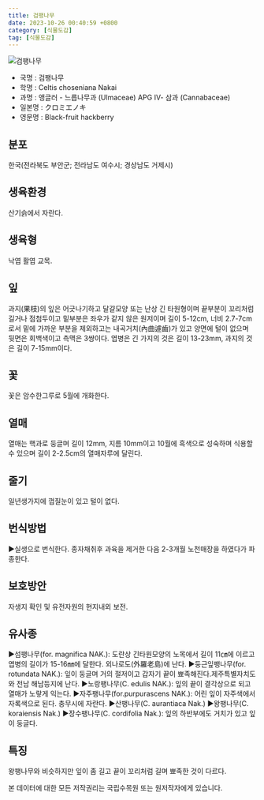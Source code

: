 ```yaml
---
title: 검팽나무
date: 2023-10-26 00:40:59 +0800
category: [식물도감]
tag: [식물도감]
---
```




![검팽나무](/fileUpload/plants/basic/Ulmaceae/Celtis/997/997_2_th2.jpg)
- 국명 : 검팽나무
- 학명 : Celtis choseniana Nakai
- 과명 : 앵글러 - 느릅나무과 (Ulmaceae) APG Ⅳ- 삼과 (Cannabaceae)
- 일본명 : クロミエノキ
- 영문명 : Black-fruit hackberry


## 분포
한국(전라북도 부안군; 전라남도 여수시; 경상남도 거제시) 
## 생육환경
산기슭에서 자란다.
## 생육형
낙엽 활엽 교목.
## 잎
과지(果枝)의 잎은 어긋나기하고 달걀모양 또는 난상 긴 타원형이며 끝부분이 꼬리처럼 길거나 점첨두이고 밑부분은 좌우가 같지 않은 원저이며 길이 5-12cm, 너비 2.7-7cm로서 밑에 가까운 부분을 제외하고는 내곡거치(內曲遽齒)가 있고 양면에 털이 없으며 뒷면은 회백색이고 측맥은 3쌍이다. 엽병은 긴 가지의 것은 길이 13-23mm, 과지의 것은 길이 7-15mm이다.
## 꽃
꽃은 암수한그루로 5월에 개화한다.
## 열매
열매는 핵과로 둥글며 길이 12mm, 지름 10mm이고 10월에 흑색으로 성숙하며 식용할 수 있으며 길이 2-2.5cm의 열매자루에 달린다.
## 줄기
일년생가지에 껍질눈이 있고 털이 없다.
## 번식방법
▶실생으로 번식한다. 종자채취후 과육을 제거한 다음 2-3개월 노천매장을 하였다가 파종한다.
## 보호방안
자생지 확인 및 유전자원의 현지내외 보전.
## 유사종
▶섬팽나무(for. magnifica NAK.): 도란상 긴타원모양의 노목에서 길이 11㎝에 이르고 엽병의 길이가 15-16㎜에 달한다. 외나로도(外羅老島)에 난다.▶둥근잎팽나무(for. rotundata NAK.): 잎이 둥글며 거의 절저이고 갑자기 끝이 뾰족해진다.제주특별자치도와 전남 해남등지에 난다. ▶노랑팽나무(C. edulis NAK.): 잎의 끝이 결각상으로 되고 열매가 노랗게 익는다.▶자주팽나무(for.purpurascens NAK.): 어린 잎이 자주색에서 자록색으로 된다.  충무시에 자란다. ▶산팽나무(C. aurantiaca Nak.)▶왕팽나무(C. koraiensis Nak.) ▶장수팽나무(C. cordifolia Nak.): 잎의 하반부에도 거치가 있고 잎이 둥글다.
## 특징
왕팽나무와 비슷하지만 잎이 좀 길고 끝이 꼬리처럼 길며 뾰족한 것이 다르다.






본 데이터에 대한 모든 저작권리는 국립수목원 또는 원저작자에게 있습니다.
